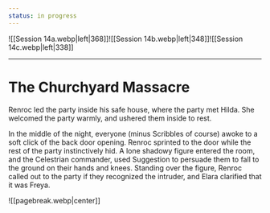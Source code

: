 ```yaml
---
status: in progress
---
```

![[Session 14a.webp|left|368]]![[Session 14b.webp|left|348]]![[Session 14c.webp|left|338]]

---------------------------------
# The Churchyard Massacre
Renroc led the party inside his safe house, where the party met Hilda. She welcomed the party warmly, and ushered them inside to rest.

In the middle of the night, everyone (minus Scribbles of course) awoke to a soft click of the back door opening. Renroc sprinted to the door while the rest of the party instinctively hid. A lone shadowy figure entered the room, and the Celestrian commander, used Suggestion to persuade them to fall to the ground on their hands and knees. Standing over the figure, Renroc called out to the party if they recognized the intruder, and Elara clarified that it was Freya.



![[pagebreak.webp|center]]

